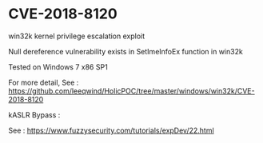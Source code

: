 # CVE-2018-8120

win32k kernel privilege escalation exploit


Null dereference vulnerability exists in SetImeInfoEx function in win32k


Tested on Windows 7 x86 SP1

For more detail,
See : https://github.com/leeqwind/HolicPOC/tree/master/windows/win32k/CVE-2018-8120


kASLR Bypass :

See : https://www.fuzzysecurity.com/tutorials/expDev/22.html

